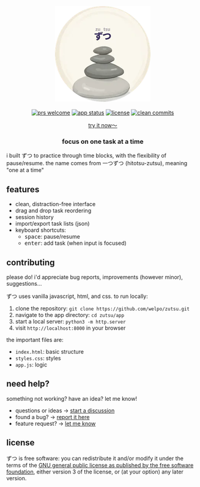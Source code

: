 <p align="center">
    <a href="https://zutsu.osc.garden">
        <img src="https://raw.githubusercontent.com/welpo/zutsu/main/app/logo.webp" width="250" alt="zutsu logo">
    </a>
    <br><br>
    <a href="#contributing">
        <img src="https://img.shields.io/badge/prs-welcome-0?style=flat-square&labelcolor=202b2d&color=4c5a3f" alt="prs welcome"></a>
    <a href="https://zutsu.osc.garden">
        <img src="https://img.shields.io/website?url=https%3a%2f%2fzutsu.osc.garden&style=flat-square&label=app&labelcolor=202b2d" alt="app status"></a>
    <a href="#license">
        <img src="https://img.shields.io/github/license/welpo/zutsu?style=flat-square&labelcolor=202b2d&color=4c5a3f" alt="license"></a>
    <a href="https://github.com/welpo/git-sumi">
        <img src="https://img.shields.io/badge/clean_commits-git--sumi-0?style=flat-square&labelcolor=202b2d&color=4c5a3f" alt="clean commits"></a>
</p>

<p align="center">
    <a href="https://zutsu.osc.garden">try it now〜</a>
</p>

<h3 align="center">focus on one task at a time</h3>

i built ずつ to practice through time blocks, with the flexibility of pause/resume. the name comes from 一つずつ (hitotsu-zutsu), meaning "one at a time"

## features

- clean, distraction-free interface
- drag and drop task reordering
- session history
- import/export task lists (json)
- keyboard shortcuts:
  - <kbd>space</kbd>: pause/resume
  - <kbd>enter</kbd>: add task (when input is focused)

## contributing

please do! i'd appreciate bug reports, improvements (however minor), suggestions…

ずつ uses vanilla javascript, html, and css. to run locally:

1. clone the repository: `git clone https://github.com/welpo/zutsu.git`
2. navigate to the app directory: `cd zutsu/app`
3. start a local server: `python3 -m http.server`
4. visit `http://localhost:8000` in your browser

the important files are:

- `index.html`: basic structure
- `styles.css`: styles
- `app.js`: logic

## need help?

something not working? have an idea? let me know!

- questions or ideas → [start a discussion](https://github.com/welpo/zutsu/discussions)
- found a bug? → [report it here](https://github.com/welpo/zutsu/issues/new?&labels=bug&template=2_bug_report.yml)
- feature request? → [let me know](https://github.com/welpo/zutsu/issues/new?&labels=feature&template=3_feature_request.yml)

## license

ずつ is free software: you can redistribute it and/or modify it under the terms of the [GNU general public license as published by the free software foundation](./COPYING), either version 3 of the license, or (at your option) any later version.
